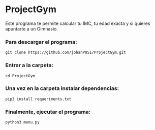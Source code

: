 # ProjectGym
Este programa te permite calcular tu IMC, tu edad exacta y si quieres apuntarte a un Gimnasio.

### Para descargar el programa:
```git clone https://github.com/johanP051/ProjectGym.git```

### Entrar a la carpeta:
```cd ProjectGym```

### Una vez en la carpeta instalar dependencias:
```pip3 install requeriments.txt```

### Finalmente, ejecutar el programa:
```python3 menu.py```
